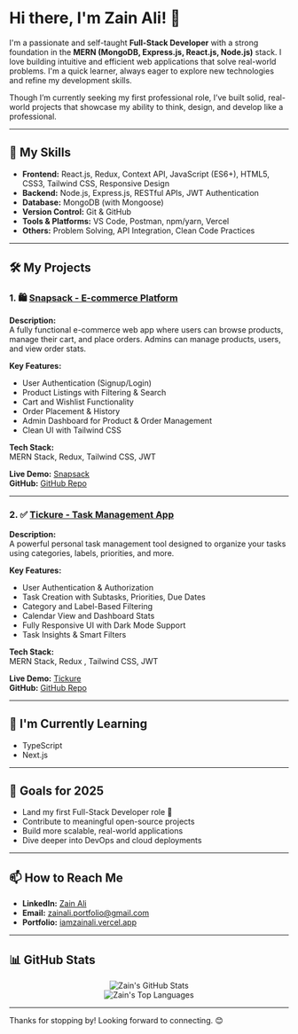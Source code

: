 # Hi there, I'm Zain Ali! 👋



I'm a passionate and self-taught **Full-Stack Developer** with a strong foundation in the **MERN (MongoDB, Express.js, React.js, Node.js)** stack. I love building intuitive and efficient web applications that solve real-world problems. I'm a quick learner, always eager to explore new technologies and refine my development skills.

Though I’m currently seeking my first professional role, I’ve built solid, real-world projects that showcase my ability to think, design, and develop like a professional.

---

## 🚀 My Skills

- **Frontend:** React.js, Redux, Context API, JavaScript (ES6+), HTML5, CSS3, Tailwind CSS, Responsive Design
- **Backend:** Node.js, Express.js, RESTful APIs, JWT Authentication
- **Database:** MongoDB (with Mongoose)
- **Version Control:** Git & GitHub
- **Tools & Platforms:** VS Code, Postman, npm/yarn, Vercel
- **Others:** Problem Solving, API Integration, Clean Code Practices

---

## 🛠️ My Projects

### 1. 🛍️ [Snapsack - E-commerce Platform](https://snapsack-user-frontend.vercel.app/)

**Description:**  
A fully functional e-commerce web app where users can browse products, manage their cart, and place orders. Admins can manage products, users, and view order stats.

**Key Features:**
- User Authentication (Signup/Login)
- Product Listings with Filtering & Search
- Cart and Wishlist Functionality
- Order Placement & History
- Admin Dashboard for Product & Order Management
- Clean UI with Tailwind CSS

**Tech Stack:**  
MERN Stack, Redux, Tailwind CSS, JWT

**Live Demo:** [Snapsack](https://snapsack-user-frontend.vercel.app/)  
**GitHub:** [GitHub Repo](https://github.com/zainali954/snapsack)

<!-- Screenshots -->
<!-- 
<img src="link_to_screenshot1.png" alt="Snapsack Screenshot" width="400"/>
-->

---

### 2. ✅ [Tickure - Task Management App](https://tickure.vercel.app/)

**Description:**  
A powerful personal task management tool designed to organize your tasks using categories, labels, priorities, and more.

**Key Features:**
- User Authentication & Authorization
- Task Creation with Subtasks, Priorities, Due Dates
- Category and Label-Based Filtering
- Calendar View and Dashboard Stats
- Fully Responsive UI with Dark Mode Support
- Task Insights & Smart Filters

**Tech Stack:**  
MERN Stack, Redux , Tailwind CSS, JWT

**Live Demo:** [Tickure](https://tickure.vercel.app/)  
**GitHub:** [GitHub Repo](https://github.com/zainali954/tickure)

<!-- Screenshots -->
<!-- 
<img src="link_to_tickure_screenshot.png" alt="Tickure Screenshot" width="400"/>
-->

---

## 🌱 I'm Currently Learning

- TypeScript
- Next.js

---

## 🎯 Goals for 2025

- Land my first Full-Stack Developer role 🚀  
- Contribute to meaningful open-source projects  
- Build more scalable, real-world applications  
- Dive deeper into DevOps and cloud deployments

---

## 📫 How to Reach Me

- **LinkedIn:** [Zain Ali](https://www.linkedin.com/in/zain-ali-1a49b2361/)
- **Email:** zainali.portfolio@gmail.com
- **Portfolio:** [iamzainali.vercel.app](https://iamzainali.vercel.app/)

---

## 📊 GitHub Stats

<p align="center">
  <img src="https://github-readme-stats.vercel.app/api?username=zainali954&show_icons=true&theme=radical&hide_border=true&count_private=true" alt="Zain's GitHub Stats" />
  <br/>
  <img src="https://github-readme-stats.vercel.app/api/top-langs/?username=zainali954&layout=compact&theme=radical&hide_border=true" alt="Zain's Top Languages" />
</p>

---

Thanks for stopping by! Looking forward to connecting. 😊
